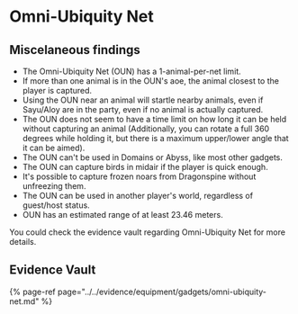 # Omni-Ubiquity Net

## Miscelaneous findings

* The Omni-Ubiquity Net (OUN) has a 1-animal-per-net limit.
* If more than one animal is in the OUN's aoe, the animal closest to the player is captured.
* Using the OUN near an animal will startle nearby animals, even if Sayu/Aloy are in the party, even if no animal is actually captured.
* The OUN does not seem to have a time limit on how long it can be held without capturing an animal (Additionally, you can rotate a full 360 degrees while holding it, but there is a maximum upper/lower angle that it can be aimed).
* The OUN can't be used in Domains or Abyss, like most other gadgets.
* The OUN can capture birds in midair if the player is quick enough.
* It's possible to capture frozen noars from Dragonspine without unfreezing them.
* The OUN can be used in another player's world, regardless of guest/host status.
* OUN has an estimated range of at least 23.46 meters.

You could check the evidence vault regarding Omni-Ubiquity Net for more details.

## Evidence Vault

{% page-ref page="../../evidence/equipment/gadgets/omni-ubiquity-net.md" %}
